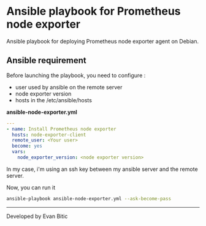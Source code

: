 # Ansible playbook for Prometheus node exporter

Ansible playbook for deploying Prometheus node exporter agent on Debian.

## Ansible requirement

Before launching the playbook, you need to configure :
- user used by ansible on the remote server
- node exporter version
- hosts in the /etc/ansible/hosts

**ansible-node-exporter.yml**
```yml
---
- name: Install Prometheus node exporter
  hosts: node-exporter-client
  remote_user: <Your user>
  become: yes
  vars:
    node_exporter_version: <node exporter version>
```

In my case, i'm using an ssh key between my ansible server and the remote server.

Now, you can run it
```bash
ansible-playbook ansible-node-exporter.yml --ask-become-pass
```

---

Developed by Evan Bitic
